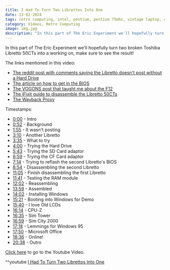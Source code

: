 ```yaml
---
title: I Had To Turn Two Librettos Into One
date: 13-02-2024
tags: retro computing, intel, pentium, pentium 75mhz, vintage laptop, old laptop, retro laptop, windows 95, toshiba, libretto, 50ct, brittle plastic, sd card, sim tower, sim city 2000, microsoft word 95, microsoft excel 95, microsoft office 95, lemmings, geocities, lycos
category: Videos, Retro Computing
image: img.jpg
description: "In this part of The Eric Experiment we'll hopefully turn two broken Toshiba Libretto 50CTs into a working on, make sure to see the result!"
---
```


In this part of The Eric Experiment we'll hopefully turn two broken Toshiba Libretto 50CTs into a working on, make sure to see the result!

The links mentioned in this video:
- [The reddit post with comments saying the Libretto doesn't post without a Hard Drive](https://www.reddit.com/r/retrobattlestations/comments/my9smi/toshiba_libretto_50ct_wont_boot_im_out_of_ideas/)
- [The article on how to get in the BIOS](https://www.notanon.com/retro/how-to-enter-the-bios-on-a-toshiba-libretto-50ct/2011/03/10/)
- [The VOGONS post that taught me about the F12](https://www.vogons.org/viewtopic.php?t=42938)
- [The iFixit guide to disassemble the Libretto 50CTs](https://www.ifixit.com/Teardown/Toshiba+Libretto+50CT+Teardown/2090)
- [The Wayback Proxy](https://github.com/richardg867/WaybackProxy)

Timestamps:
- [0:00](https://www.youtube.com/watch?v=kMCHB-ajdJo&t=0) - Intro
- [0:52](https://www.youtube.com/watch?v=kMCHB-ajdJo&t=52) - Background
- [1:55](https://www.youtube.com/watch?v=kMCHB-ajdJo&t=115) - It wasn't posting
- [3:10](https://www.youtube.com/watch?v=kMCHB-ajdJo&t=190) - Another Libretto
- [3:35](https://www.youtube.com/watch?v=kMCHB-ajdJo&t=215) - What to try
- [4:00](https://www.youtube.com/watch?v=kMCHB-ajdJo&t=240) - Trying the Hard Drive
- [5:43](https://www.youtube.com/watch?v=kMCHB-ajdJo&t=343) - Trying the SD Card adaptor
- [6:59](https://www.youtube.com/watch?v=kMCHB-ajdJo&t=419) - Trying the CF Card adaptor
- [7:14](https://www.youtube.com/watch?v=kMCHB-ajdJo&t=434) - Trying to reflash the second Libretto's BIOS
- [8:54](https://www.youtube.com/watch?v=kMCHB-ajdJo&t=534) - Disassembling the second Libretto
- [11:05](https://www.youtube.com/watch?v=kMCHB-ajdJo&t=665) - Finish disassembling the first Libretto 
- [11:41](https://www.youtube.com/watch?v=kMCHB-ajdJo&t=701) - Testing the RAM module
- [12:02](https://www.youtube.com/watch?v=kMCHB-ajdJo&t=722) - Reassembling
- [13:59](https://www.youtube.com/watch?v=kMCHB-ajdJo&t=839) - Assembled
- [14:02](https://www.youtube.com/watch?v=kMCHB-ajdJo&t=842) - Installing Windows
- [15:21](https://www.youtube.com/watch?v=kMCHB-ajdJo&t=921) - Booting into Windows for Demo
- [15:40](https://www.youtube.com/watch?v=kMCHB-ajdJo&t=940) - I love Old LCDs
- [16:14](https://www.youtube.com/watch?v=kMCHB-ajdJo&t=974) - CPU-Z
- [16:35](https://www.youtube.com/watch?v=kMCHB-ajdJo&t=995) - Sim Tower
- [16:59](https://www.youtube.com/watch?v=kMCHB-ajdJo&t=1019) - Sim City 2000
- [17:18](https://www.youtube.com/watch?v=kMCHB-ajdJo&t=1038) - Lemmings for Windows 95
- [17:50](https://www.youtube.com/watch?v=kMCHB-ajdJo&t=1070) - Microsoft Office
- [18:36](https://www.youtube.com/watch?v=kMCHB-ajdJo&t=1116) - Online!
- [20:38](https://www.youtube.com/watch?v=kMCHB-ajdJo&t=1238) - Outro

[Click here](https://www.youtube.com/watch?v=kMCHB-ajdJo) to go to the Youtube Video.

^^youtube [I Had To Turn Two Librettos Into One](https://www.youtube.com/watch?v=kMCHB-ajdJo)
